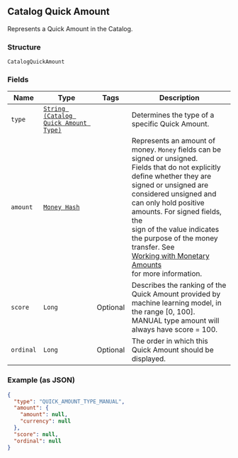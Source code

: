 ## Catalog Quick Amount

Represents a Quick Amount in the Catalog.

### Structure

`CatalogQuickAmount`

### Fields

| Name | Type | Tags | Description |
|  --- | --- | --- | --- |
| `type` | [`String (Catalog Quick Amount Type)`](/doc/models/catalog-quick-amount-type.md) |  | Determines the type of a specific Quick Amount. |
| `amount` | [`Money Hash`](/doc/models/money.md) |  | Represents an amount of money. `Money` fields can be signed or unsigned.<br>Fields that do not explicitly define whether they are signed or unsigned are<br>considered unsigned and can only hold positive amounts. For signed fields, the<br>sign of the value indicates the purpose of the money transfer. See<br>[Working with Monetary Amounts](https://developer.squareup.com/docs/build-basics/working-with-monetary-amounts)<br>for more information. |
| `score` | `Long` | Optional | Describes the ranking of the Quick Amount provided by machine learning model, in the range [0, 100].<br>MANUAL type amount will always have score = 100. |
| `ordinal` | `Long` | Optional | The order in which this Quick Amount should be displayed. |

### Example (as JSON)

```json
{
  "type": "QUICK_AMOUNT_TYPE_MANUAL",
  "amount": {
    "amount": null,
    "currency": null
  },
  "score": null,
  "ordinal": null
}
```

